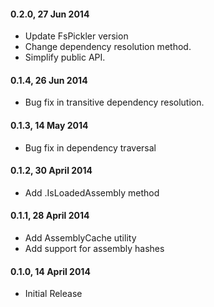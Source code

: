 #### 0.2.0, 27 Jun 2014
* Update FsPickler version
* Change dependency resolution method.
* Simplify public API.

#### 0.1.4, 26 Jun 2014
* Bug fix in transitive dependency resolution.

#### 0.1.3, 14 May 2014
* Bug fix in dependency traversal

#### 0.1.2, 30 April 2014
* Add .IsLoadedAssembly method

#### 0.1.1, 28 April 2014
* Add AssemblyCache utility
* Add support for assembly hashes

#### 0.1.0, 14 April 2014
* Initial Release